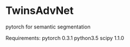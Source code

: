 # TwinsAdvNet

pytorch for semantic segmentation

Requirements:
pytorch 0.3.1
python3.5
scipy 1.1.0
